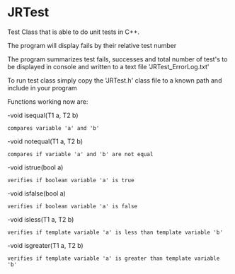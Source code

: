# JRTest
Test Class that is able to do unit tests in C++. 

The program will display fails by their relative test number

The program summarizes test fails, successes and total number of test's to be 
displayed in console and written to a text file 'JRTest_ErrorLog.txt'

To run test class simply copy the 'JRTest.h' class file to a known path and include in your program

Functions working now are:

  -void isequal(T1 a, T2 b)
    
    compares variable 'a' and 'b'
    
  -void notequal(T1 a, T2 b)
    
    compares if variable 'a' and 'b' are not equal
    
  -void istrue(bool a)
    
    verifies if boolean variable 'a' is true
    
  -void isfalse(bool a)
    
    verifies if boolean variable 'a' is false

  -void isless(T1 a, T2 b)
    
    verifies if template variable 'a' is less than template variable 'b'

  -void isgreater(T1 a, T2 b)
    
    verifies if template variable 'a' is greater than template variable 'b'